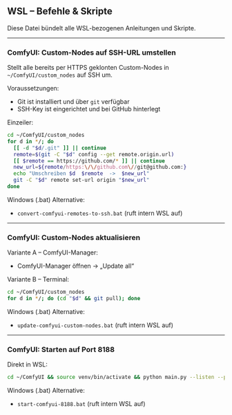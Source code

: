 ## WSL – Befehle & Skripte

Diese Datei bündelt alle WSL-bezogenen Anleitungen und Skripte.

---

### ComfyUI: Custom-Nodes auf SSH-URL umstellen

Stellt alle bereits per HTTPS geklonten Custom-Nodes in `~/ComfyUI/custom_nodes` auf SSH um.

Voraussetzungen:
- Git ist installiert und über `git` verfügbar
- SSH-Key ist eingerichtet und bei GitHub hinterlegt

Einzeiler:

```bash
cd ~/ComfyUI/custom_nodes
for d in */; do
  [[ -d "$d/.git" ]] || continue
  remote=$(git -C "$d" config --get remote.origin.url)
  [[ $remote == https://github.com/* ]] || continue
  new_url=${remote/https:\/\/github.com\//git@github.com:}
  echo "Umschreiben $d  $remote  ->  $new_url"
  git -C "$d" remote set-url origin "$new_url"
done
```

Windows (.bat) Alternative:
- `convert-comfyui-remotes-to-ssh.bat` (ruft intern WSL auf)

---

### ComfyUI: Custom-Nodes aktualisieren

Variante A – ComfyUI-Manager:
- ComfyUI-Manager öffnen → „Update all“

Variante B – Terminal:

```bash
cd ~/ComfyUI/custom_nodes
for d in */; do (cd "$d" && git pull); done
```

Windows (.bat) Alternative:
- `update-comfyui-custom-nodes.bat` (ruft intern WSL auf)

---

### ComfyUI: Starten auf Port 8188

Direkt in WSL:

```bash
cd ~/ComfyUI && source venv/bin/activate && python main.py --listen --port 8188
```

Windows (.bat) Alternative:
- `start-comfyui-8188.bat` (ruft intern WSL auf)


